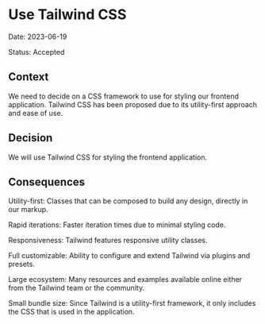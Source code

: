 # Use Tailwind CSS

Date: 2023-06-19

Status: Accepted

## Context

We need to decide on a CSS framework to use for styling our frontend application. Tailwind CSS has been proposed due to its utility-first approach and ease of use.

## Decision

We will use Tailwind CSS for styling the frontend application.

## Consequences

Utility-first: Classes that can be composed to build any design, directly in our markup.

Rapid iterations: Faster iteration times due to minimal styling code.

Responsiveness: Tailwind features responsive utility classes.

Full customizable: Ability to configure and extend Tailwind via plugins and presets.

Large ecosystem: Many resources and examples available online either from the Tailwind team or the community.

Small bundle size: Since Tailwind is a utility-first framework, it only includes the CSS that is used in the application.
